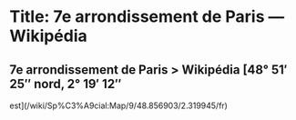 # Title: 7e arrondissement de Paris — Wikipédia

## 7e arrondissement de Paris > Wikipédia [48° 51′ 25″ nord, 2° 19′ 12″
est](/wiki/Sp%C3%A9cial:Map/9/48.856903/2.319945/fr)

